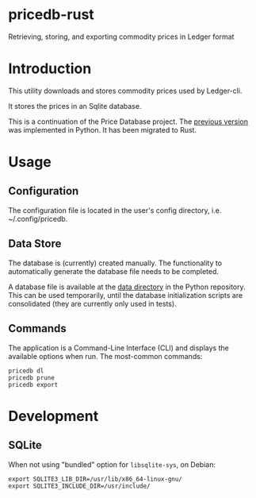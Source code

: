 # pricedb-rust
Retrieving, storing, and exporting commodity prices in Ledger format

# Introduction

This utility downloads and stores commodity prices used by Ledger-cli.

It stores the prices in an Sqlite database.

This is a continuation of the Price Database project. The [previous version](https://gitlab.com/alensiljak/price-database) was implemented in Python. It has been migrated to Rust.

# Usage

## Configuration

The configuration file is located in the user's config directory, i.e. ~/.config/pricedb.

## Data Store

The database is (currently) created manually. The functionality to automatically generate the database file needs to be completed.

A database file is available at the [data directory](https://gitlab.com/alensiljak/price-database/-/tree/master/data) in the Python repository. This can be used temporarily, until the database initialization scripts are consolidated (they are currently only used in tests).

## Commands

The application is a Command-Line Interface (CLI) and displays the available options when run.
The most-common commands:

```shell
pricedb dl
pricedb prune
pricedb export
```

# Development

## SQLite

When not using "bundled" option for `libsqlite-sys`, on Debian:
```shell
export SQLITE3_LIB_DIR=/usr/lib/x86_64-linux-gnu/
export SQLITE3_INCLUDE_DIR=/usr/include/
```
